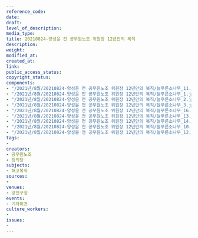 ```yaml
---
reference_code: 
date: 
draft: 
level_of_description: 
media_type: 
title: 20210824-양성윤 전 공무원노조 위원장 12년만의 복직
description: 
weight: 
modified_at: 
created_at: 
link: 
public_access_status: 
copyright_status: 
components:
- "/2021년/8월/20210824-양성윤 전 공무원노조 위원장 12년만의 복직/늘푸른소나무_11.jpg"
- "/2021년/8월/20210824-양성윤 전 공무원노조 위원장 12년만의 복직/늘푸른소나무_1.jpg"
- "/2021년/8월/20210824-양성윤 전 공무원노조 위원장 12년만의 복직/늘푸른소나무_2.jpg"
- "/2021년/8월/20210824-양성윤 전 공무원노조 위원장 12년만의 복직/늘푸른소나무_3.jpg"
- "/2021년/8월/20210824-양성윤 전 공무원노조 위원장 12년만의 복직/늘푸른소나무_16.jpg"
- "/2021년/8월/20210824-양성윤 전 공무원노조 위원장 12년만의 복직/늘푸른소나무_13.jpg"
- "/2021년/8월/20210824-양성윤 전 공무원노조 위원장 12년만의 복직/늘푸른소나무_14.jpg"
- "/2021년/8월/20210824-양성윤 전 공무원노조 위원장 12년만의 복직/늘푸른소나무_10.jpg"
- "/2021년/8월/20210824-양성윤 전 공무원노조 위원장 12년만의 복직/늘푸른소나무_12.jpg"
tags:
- 
creators:
- 공무원노조
- 정의당
subjects:
- 해고복직
sources:
- 
venues:
- 양천구청
events:
- 기자회견
culture_workers:
- 
issues:
- 
---
```

